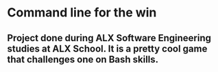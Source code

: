 # Command line for the win

## Project done during ALX Software Engineering studies at ALX School. It is a pretty cool game that challenges one on Bash skills.
 
